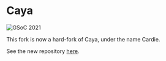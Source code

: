 # Caya
![GSoC 2021](https://img.shields.io/badge/GSoC-2021-green.svg)

This fork is now a hard-fork of Caya, under the name Cardie.

See the new repository [here](https://github.com/jadedctrl/cardie).
